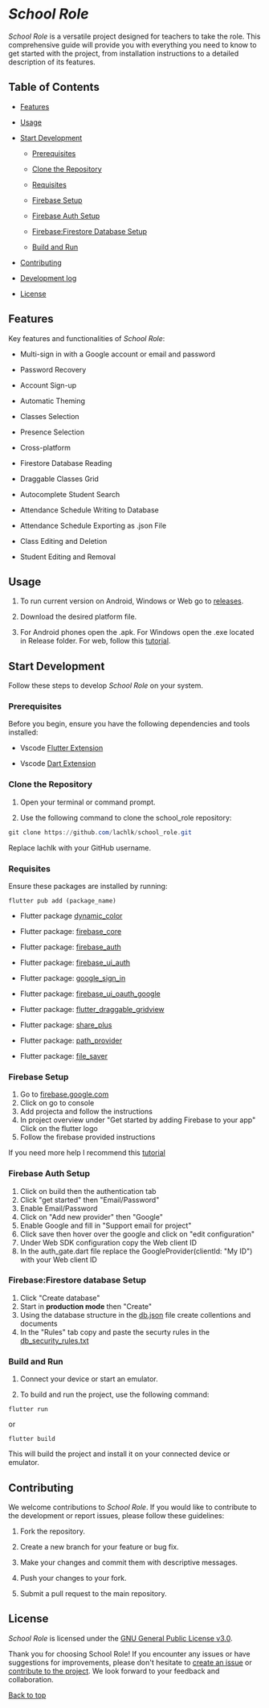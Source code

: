 # *School Role*

*School Role* is a versatile project designed for teachers to take the role. This comprehensive guide will provide you with everything you need to know to get started with the project, from installation instructions to a detailed description of its features.

## Table of Contents

- [Features](#features)

- [Usage](#usage)

- [Start Development](#start-development)

  - [Prerequisites](#prerequisites)

  - [Clone the Repository](#clone-the-repository)
  - [Requisites](#requisites)
  - [Firebase Setup](#firebase-setup)
  - [Firebase Auth Setup](#firebase-auth-setup)
  - [Firebase:Firestore Database Setup](#firebasefirestore-database-setup)

  - [Build and Run](#build-and-run)

- [Contributing](#contributing)

- [Development log](#development-log)

- [License](#license)

## Features

Key features and functionalities of *School Role*:

- Multi-sign in with a Google account or email and password

- Password Recovery

- Account Sign-up

- Automatic Theming

- Classes Selection

- Presence Selection

- Cross-platform

- Firestore Database Reading

- Draggable Classes Grid

- Autocomplete Student Search

- Attendance Schedule Writing to Database

- Attendance Schedule Exporting as .json File

- Class Editing and Deletion

- Student Editing and Removal

## Usage

1. To run current version on Android, Windows or Web go to [releases](https://github.com/lachlk/school_role/releases).

2. Download the desired platform file.

3. For Android phones open the .apk. For Windows open the .exe located in Release folder. For web, follow this [tutorial](https://dev.to/tyu1996/deploying-flutter-web-app-on-live-server-5c5).

## Start Development

Follow these steps to develop *School Role* on your system.

### Prerequisites

Before you begin, ensure you have the following dependencies and tools installed:

- Vscode [Flutter Extension](https://marketplace.visualstudio.com/items?itemName=Dart-Code.flutter)

- Vscode [Dart Extension](https://marketplace.visualstudio.com/items?itemName=Dart-Code.dart-code)


### Clone the Repository

1. Open your terminal or command prompt.

2. Use the following command to clone the school_role repository:

```Powershell
git clone https://github.com/lachlk/school_role.git
```

   Replace lachlk with your GitHub username.

### Requisites

Ensure these packages are installed by running:
```
flutter pub add (package_name)
```
- Flutter package [dynamic_color](https://pub.dev/packages/dynamic_color)

- Flutter package: [firebase_core](https://pub.dev/packages/firebase_core)

- Flutter package: [firebase_auth](https://pub.dev/packages/firebase_auth)

- Flutter package: [firebase_ui_auth](https://pub.dev/packages/firebase_ui_auth)

- Flutter package: [google_sign_in](https://pub.dev/packages/google_sign_in)

- Flutter package: [firebase_ui_oauth_google](https://pub.dev/packages/firebase_ui_oauth_google)
- Flutter package: [flutter_draggable_gridview](https://pub.dev/packages/flutter_draggable_gridview)
- Flutter package: [share_plus](https://pub.dev/packages/share_plus)
- Flutter package: [path_provider](https://pub.dev/packages/path_provider)
- Flutter package: [file_saver](https://pub.dev/packages/file_saver)

### Firebase Setup
1. Go to [firebase.google.com](https://firebase.google.com/)
2. Click on go to console
3. Add projecta and follow the instructions
4. In project overview under "Get started by adding Firebase to your app" Click on the flutter logo
5. Follow the firebase provided instructions

If you need more help I recommend this [tutorial](https://firebase.google.com/docs/flutter/setup?platform=ios)

### Firebase Auth Setup
1. Click on build then the authentication tab
2. Click "get started" then "Email/Password"
3. Enable Email/Password
4. Click on "Add new provider" then "Google" 
5. Enable Google and fill in "Support email for project"
6. Click save then hover over the google and click on "edit configuration"
7. Under Web SDK configuration copy the Web client ID
8. In the auth_gate.dart file replace the GoogleProvider(clientId: "My ID") with your Web client ID

### Firebase:Firestore database Setup
1. Click "Create database"
2. Start in **production mode** then "Create"
3. Using the database structure in the [db.json](db.json) file create collentions and documents
4. In the "Rules" tab copy and paste the securty rules in the [db_security_rules.txt](db_security_rules.txt)

### Build and Run

1. Connect your device or start an emulator.

2. To build and run the project, use the following command:

```
flutter run
```
or
```
flutter build
```

This will build the project and install it on your connected device or emulator.

## Contributing

We welcome contributions to *School Role*. If you would like to contribute to the development or report issues, please follow these guidelines:

1. Fork the repository.

2. Create a new branch for your feature or bug fix.

3. Make your changes and commit them with descriptive messages.

4. Push your changes to your fork.

5. Submit a pull request to the main repository.

## License

*School Role* is licensed under the [GNU General Public License v3.0](https://github.com/lachlk/school_role/blob/main/LICENSE).

Thank you for choosing School Role! If you encounter any issues or have suggestions for improvements, please don't hesitate to [create an issue](https://github.com/lachlk/school_role/issues/new/choose) or [contribute to the project](#contributing). We look forward to your feedback and collaboration.

[Back to top](#school_role)